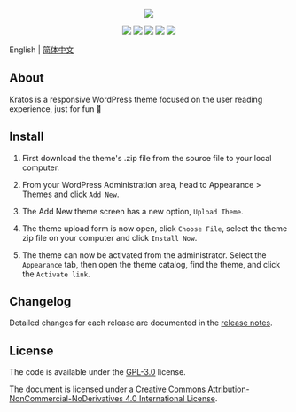 <p align="center">
<img src="https://cdn.jsdelivr.net/gh/vtrois/kratos@4.0.0/assets/img/options/about.png">
</p>

<p align="center">
<img src="https://img.shields.io/badge/php-%3E%3D7.0-blue">
<img src="https://img.shields.io/badge/wordpress-v5.9%20alpha%20tested-%234c1">
<a href="https://vtrois.crowdin.com/kratos" target="_blank"><img src="https://badges.crowdin.net/e/f1d1a7eaa6af337dba7aa4a39b28e67c/localized.svg"></a>
<a href="https://www.jsdelivr.com/package/gh/vtrois/kratos" target="_blank"><img src="https://data.jsdelivr.com/v1/package/gh/vtrois/kratos/badge?style=rounded"></a>
<img src="https://img.shields.io/github/license/vtrois/kratos?color=%234c1">
</p>

English | [简体中文](README.zh-CN.md)

## About

Kratos is a responsive WordPress theme focused on the user reading experience, just for fun 🎉

## Install

1. First download the theme's .zip file from the source file to your local computer.

2. From your WordPress Administration area, head to Appearance > Themes and click `Add New`.

3. The Add New theme screen has a new option, `Upload Theme`.

4. The theme upload form is now open, click `Choose File`, select the theme zip file on your computer and click `Install Now`.

5. The theme can now be activated from the administrator. Select the `Appearance` tab, then open the theme catalog, find the theme, and click the `Activate link`.

## Changelog

Detailed changes for each release are documented in the [release notes](https://github.com/vtrois/kratos/releases).

## License

The code is available under the [GPL-3.0](https://github.com/vtrois/kratos/blob/main/LICENSE) license.

The document is licensed under a [Creative Commons Attribution-NonCommercial-NoDerivatives 4.0 International License](http://creativecommons.org/licenses/by-nc-nd/4.0/).
